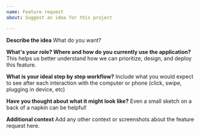 ```yaml
---
name: Feature request
about: Suggest an idea for this project

---
```


**Describe the idea**
What do you want?

**What's your role? Where and how do you currently use the application?**
This helps us better understand how we can prioritize, design, and deploy this feature.

**What is your ideal step by step workflow?**
Include what you would expect to see after each interaction with the computer or phone (click, swipe, plugging in device, etc)

**Have you thought about what it might look like?**
Even a small sketch on a back of a napkin can be helpful!

**Additional context**
Add any other context or screenshots about the feature request here.
